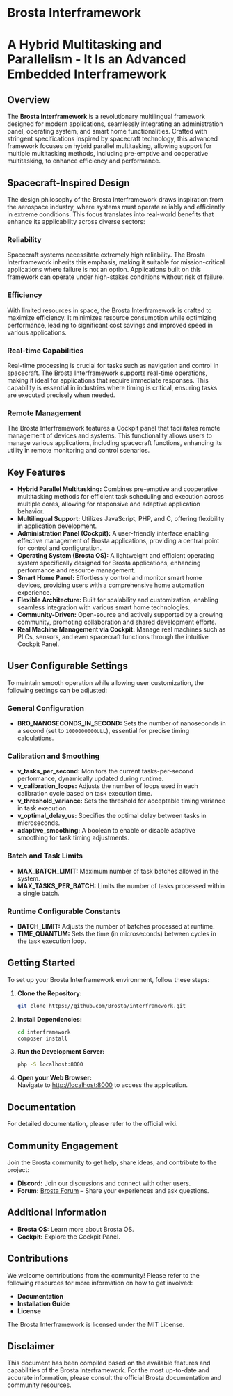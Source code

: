 # Brosta Interframework
# A Hybrid Multitasking and Parallelism - It Is an Advanced Embedded Interframework

## Overview
The **Brosta Interframework** is a revolutionary multilingual framework designed for modern applications, seamlessly integrating an administration panel, operating system, and smart home functionalities. Crafted with stringent specifications inspired by spacecraft technology, this advanced framework focuses on hybrid parallel multitasking, allowing support for multiple multitasking methods, including pre-emptive and cooperative multitasking, to enhance efficiency and performance.

## Spacecraft-Inspired Design
The design philosophy of the Brosta Interframework draws inspiration from the aerospace industry, where systems must operate reliably and efficiently in extreme conditions. This focus translates into real-world benefits that enhance its applicability across diverse sectors:

### Reliability
Spacecraft systems necessitate extremely high reliability. The Brosta Interframework inherits this emphasis, making it suitable for mission-critical applications where failure is not an option. Applications built on this framework can operate under high-stakes conditions without risk of failure.

### Efficiency
With limited resources in space, the Brosta Interframework is crafted to maximize efficiency. It minimizes resource consumption while optimizing performance, leading to significant cost savings and improved speed in various applications.

### Real-time Capabilities
Real-time processing is crucial for tasks such as navigation and control in spacecraft. The Brosta Interframework supports real-time operations, making it ideal for applications that require immediate responses. This capability is essential in industries where timing is critical, ensuring tasks are executed precisely when needed.

### Remote Management
The Brosta Interframework features a Cockpit panel that facilitates remote management of devices and systems. This functionality allows users to manage various applications, including spacecraft functions, enhancing its utility in remote monitoring and control scenarios.

## Key Features
- **Hybrid Parallel Multitasking:** Combines pre-emptive and cooperative multitasking methods for efficient task scheduling and execution across multiple cores, allowing for responsive and adaptive application behavior.
- **Multilingual Support:** Utilizes JavaScript, PHP, and C, offering flexibility in application development.
- **Administration Panel (Cockpit):** A user-friendly interface enabling effective management of Brosta applications, providing a central point for control and configuration.
- **Operating System (Brosta OS):** A lightweight and efficient operating system specifically designed for Brosta applications, enhancing performance and resource management.
- **Smart Home Panel:** Effortlessly control and monitor smart home devices, providing users with a comprehensive home automation experience.
- **Flexible Architecture:** Built for scalability and customization, enabling seamless integration with various smart home technologies.
- **Community-Driven:** Open-source and actively supported by a growing community, promoting collaboration and shared development efforts.
- **Real Machine Management via Cockpit:** Manage real machines such as PLCs, sensors, and even spacecraft functions through the intuitive Cockpit Panel.

## User Configurable Settings
To maintain smooth operation while allowing user customization, the following settings can be adjusted:

### General Configuration
- **BRO_NANOSECONDS_IN_SECOND:** Sets the number of nanoseconds in a second (set to `1000000000ULL`), essential for precise timing calculations.

### Calibration and Smoothing
- **v_tasks_per_second:** Monitors the current tasks-per-second performance, dynamically updated during runtime.
- **v_calibration_loops:** Adjusts the number of loops used in each calibration cycle based on task execution time.
- **v_threshold_variance:** Sets the threshold for acceptable timing variance in task execution.
- **v_optimal_delay_us:** Specifies the optimal delay between tasks in microseconds.
- **adaptive_smoothing:** A boolean to enable or disable adaptive smoothing for task timing adjustments.

### Batch and Task Limits
- **MAX_BATCH_LIMIT:** Maximum number of task batches allowed in the system.
- **MAX_TASKS_PER_BATCH:** Limits the number of tasks processed within a single batch.


### Runtime Configurable Constants
- **BATCH_LIMIT:** Adjusts the number of batches processed at runtime.
- **TIME_QUANTUM:** Sets the time (in microseconds) between cycles in the task execution loop.

## Getting Started
To set up your Brosta Interframework environment, follow these steps:

1. **Clone the Repository:**
   ```bash
   git clone https://github.com/Brosta/interframework.git
   ```

2. **Install Dependencies:**
   ```bash
   cd interframework
   composer install
   ```

3. **Run the Development Server:**
   ```bash
   php -S localhost:8000
   ```

4. **Open your Web Browser:**  
   Navigate to [http://localhost:8000](http://localhost:8000) to access the application.

## Documentation
For detailed documentation, please refer to the official wiki.

## Community Engagement
Join the Brosta community to get help, share ideas, and contribute to the project:
- **Discord:** Join our discussions and connect with other users.
- **Forum:** [Brosta Forum](https://forum.brosta.com) – Share your experiences and ask questions.

## Additional Information
- **Brosta OS:** Learn more about Brosta OS.
- **Cockpit:** Explore the Cockpit Panel.

## Contributions
We welcome contributions from the community! Please refer to the following resources for more information on how to get involved:
- **Documentation**
- **Installation Guide**
- **License**

The Brosta Interframework is licensed under the MIT License.

## Disclaimer
This document has been compiled based on the available features and capabilities of the Brosta Interframework. For the most up-to-date and accurate information, please consult the official Brosta documentation and community resources.
